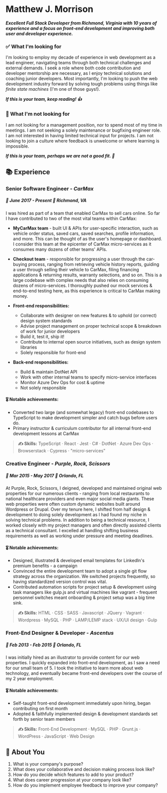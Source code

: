
# Matthew J. Morrison
***Excellent Full Stack Developer from Richmond, Virginia with 10 years of experience and a focus on  front-end development and improving both user and developer experience.***

### ✅ What I'm looking for
I'm looking to employ my decade of experience in web development as a lead engineer, navigating teams through both technical challenges and external demands. I seek a role where both code contribution and developer mentorship are necessary, as I enjoy technical solutions and coaching junior developers. Most importantly, I'm looking to push the web development industry forward by solving tough problems using things like *finite state machines* (I'm one of those guys!).

***If this is your team, keep reading! 👍***

### 🛑 What I'm not looking for
I am not looking for a management position, nor to spend most of my time in meetings. I am not seeking a solely maintenance or bugfixing engineer role. I am not interested in having limited technical input for projects. I am not looking to join a culture where feedback is unwelcome or where learning is impossible.

***If this is your team, perhaps we are not a good fit. 👋***

## 📚 Experience

### Senior Software Engineer - *CarMax*
##### 📆 June 2017 - Present	📍 Richmond, VA
I was hired as part of a team that enabled CarMax to sell cars online. So far I have contributed to two of the most vital teams within CarMax:
- **MyCarMax team** - built UI & APIs for user-specific interaction, such as vehicle order status, saved cars, saved searches, profile information, and more. This can be thought of as the user's homepage or dashboard. I consider this team at the epicenter of CarMax micro-services as it consumes many dozens of other teams' APIs.
- **Checkout team** - responsible for progressing a user through the car-buying process, ranging from retrieving vehicle history reports, guiding a user through selling their vehicle to CarMax, filing financing applications & returning results, warranty selections, and so on. This is a large codebase with complex needs that also relies on consuming dozens of micro-services. I thoroughly pushed our mock services & end-to-end testing here, as this experience is critical to CarMax making money.

- **Front-end responsibilities:**
	- Collaborate with designer on new features & to uphold (or correct) design system standards
	- Advise project management on proper technical scope & breakdown of work for junior developers
	- Build it, test it, ship it!
	- Contribute to internal open source initiatives, such as design system libraries
	- Solely responsible for front-end

- **Back-end responsibilities:**
	- Build & maintain DotNet API
	- Work with other internal teams to specify micro-service interfaces
	- Monitor Azure Dev Ops for cost & uptime
	- Not solely responsible

#### 🎖 Notable achievements:
- Converted two large (and somewhat legacy) front-end codebases to TypeScript to make development simpler and catch bugs before users do.
- Primary instructor & curriculum contributor for all internal front-end development lessons at CarMax

>**✍️ Skills:** TypeScript · React · Jest · C# · DotNet · Azure Dev Ops · Browserstack · Cypress · "micro-services"

### Creative Engineer - *Purple, Rock, Scissors*
##### 📆 Mar 2015 - May 2017 📍 Orlando, FL
At Purple, Rock, Scissors, I deigned, developed and maintained original web properties for our numerous clients - ranging from local restaurants to national healthcare providers and even major social media giants. These web properties were often custom dynamic websites built around Wordpress or Drupal. Over my tenure here, I shifted from half design & development to doing solely development as I had found my niche in solving technical problems. In addition to being a technical resource, I worked closely with my project managers and often directly assisted clients as a technical consultant. I excelled at handling shifting business requirements as well as working under pressure and meeting deadlines.

#### 🎖 Notable achievements:
- Designed, illustrated & developed email templates for LinkedIn's premium benefits - a campaign 
- Convinced the entire development team to adopt a single git flow strategy across the organization. We switched projects frequently, so having standardized version control was vital.
- Contributed automation scripts for project setup & development using task managers like gulp.js and virtual machines like vagrant - frequent personnel switches meant onboarding & project setup was a big time sink.

>**✍️ Skills:**  HTML · CSS · SASS · Javascript · JQuery · Vagrant · Wordpress · MySQL · PHP · LAMP/LEMP stack · UX/UI design · Gulp

### Front-End Designer & Developer - *Ascentus*
##### 📆 Feb 2013 - Feb 2015 📍 Orlando, FL

I was initially hired as an illustrator to provide content for our web properties. I quickly expanded into front-end development, as I saw a need for our small team of 5. I took the initiative to learn more about web technology, and eventually became front-end developers over the course of my 2 year employment.

#### 🎖 Notable achievements:
- Self-taught front-end development immediately upon hiring, began contributing on first month
- Adopted & faithfully implemented design & development standards set forth by senior team members
    
>**✍️ Skills:** Front-End Development · MySQL · PHP · Grunt.js · WordPress · JavaScript · Web Design

## 🫵 About You
1. What is your company's purpose?
2. What does your collaborative and decision making process look like?
3. How do you decide which features to add to your product?
4. What does career progression at your company look like?
5. How do you implement employee feedback to improve your company?
